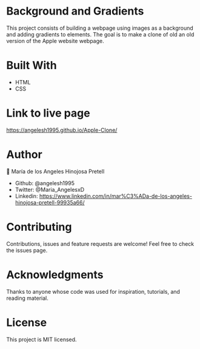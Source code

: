 # Background and Gradients

This project consists of building a webpage using images as a background and adding gradients to elements. The goal is to make a clone of old an old version of the Apple website webpage.

# Built With
- HTML
- CSS

# Link to live page

https://angelesh1995.github.io/Apple-Clone/

# Author

👤 María de los Angeles Hinojosa Pretell

- Github: @angelesh1995
- Twitter: @Maria_AngelesxD
- Linkedin: https://www.linkedin.com/in/mar%C3%ADa-de-los-angeles-hinojosa-pretell-99935a66/

# Contributing
Contributions, issues and feature requests are welcome!
Feel free to check the issues page.

# Acknowledgments
Thanks to anyone whose code was used for inspiration, tutorials, and reading material.


# License
This project is MIT licensed.
